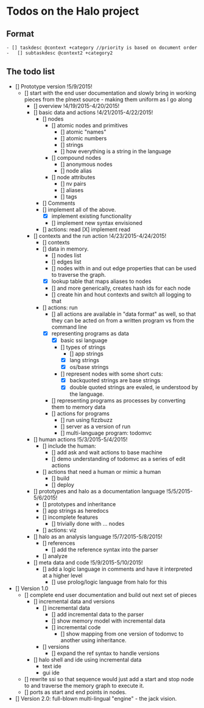 Todos on the Halo project
==========================

Format
------
	- [] taskdesc @context +category //priority is based on document order
	- 	[] subtaskdesc @context2 +category2

The todo list
-------------

- [] Prototype version !5/9/2015!
	- [] start with the end user documentation and slowly bring in working pieces from the plnext source - making them uniform as I go along
		- [] overview !4/19/2015-4/20/2015!
		- [] basic data and actions !4/21/2015-4/22/2015!
			- [] nodes
				- [] atomic nodes and primitives
					- [] atomic "names"
					- [] atomic numbers
					- [] strings
					- [] how everything is a string in the language
				- [] compound nodes
					- [] anonymous nodes
					- [] node alias
				- [] node attributes
					- [] nv pairs
					- [] aliases
					- [] tags
			- [] Comments
			- [] implement all of the above.
				- [X] implement existing functionality
				- [] implement new syntax envisioned
			- [] actions: read
				[X] implement read
		- [] contexts and the run action !4/23/2015-4/24/2015!
			- [] contexts 
			- [] data in memory.
				- [] nodes list
				- [] edges list
				- [] nodes with in and out edge properties that can be used to traverse the graph.
				- [X] lookup table that maps aliases to nodes
				- [] and more generically, creates hash ids for each node
				- [] create hin and hout contexts and switch all logging to that
			- [] actions: run
				- [] all actions are available in "data format" as well, so that they can be acted on from a written program vs from the command line
				- [X] representing programs as data
					- [X] basic ssi language
					- [] types of strings
						- [] app strings
						- [X] lang strings
						- [X] os/base strings
					- [] represent nodes with some short cuts: 
						- [X] backquoted strings are base strings
						- [X] double quoted strings are evaled, ie understood by the language. 
				- [] representing programs as processes by converting them to memory data
				- [] actions for programs
					- [] run using fizzbuzz
					- [] server as a version of run
					- [] multi-language program: todomvc
		- [] human actions !5/3/2015-5/4/2015!
			- [] include the human:
				- [] add ask and wait actions to base machine
				- [] demo understanding of todomvc as a series of edit actions
			- [] actions that need a human or mimic a human
				- [] build
				- [] deploy
		- [] prototypes and halo as a documentation language !5/5/2015-5/6/2015!
			- [] prototypes and inheritance
			- [] app strings as heredocs
			- [] incomplete features
				- [] trivially done with ... nodes
			- [] actions: viz
		- [] halo as an analysis language !5/7/2015-5/8/2015!
			- [] references
				- [] add the reference syntax into the parser
			- [] analyze
		- [] meta data and code !5/9/2015-5/10/2015!
			- [] add a logic language in comments and have it interpreted at a higher level
				- [] use prolog/logic language from halo for this
- [] Version 1.0
	- [] complete end user documentation and build out next set of pieces
		- [] incremental data and versions
			- [] incremental data
				- [] add incremental data to the parser
				- [] show memory model with incremental data
				- [] incremental code
					- [] show mapping from one version of todomvc to another using inheritance.
			- [] versions
				- [] expand the ref syntax to handle versions
		- [] halo shell and ide using incremental data
			- text ide
			- gui ide
	- [] rewrite ssi so that sequence would just add a start and stop node to and traverse the memory graph to execute it.
	- [] ports as start and end points in nodes.
- [] Version 2.0: full-blown multi-lingual "engine" - the jack vision.
